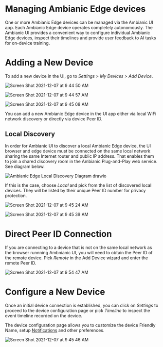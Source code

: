 # Managing Ambianic Edge devices

One or more Ambianic Edge devices can be managed via the Ambianic UI app. Each Ambianic Edge device operates completely autonomously. 
The Ambianic UI provides a convenient way to configure individual Ambianic Edge devices, inspect their timelines and provide user feedback to AI tasks for on-device training.

# Adding a New Device

To add a new device in the UI, go to _Settings > My Devices > Add Device_.

![Screen Shot 2021-12-07 at 9 44 50 AM](https://user-images.githubusercontent.com/2234901/145060941-20c2fe05-de18-4cdf-9f0e-154f59fe1dc3.png)

![Screen Shot 2021-12-07 at 9 44 57 AM](https://user-images.githubusercontent.com/2234901/145060958-4e2b5e75-fefa-41ab-a2fe-54fa1a7eca34.png)

![Screen Shot 2021-12-07 at 9 45 08 AM](https://user-images.githubusercontent.com/2234901/145060979-e3ac0e60-2377-4c5b-8c97-4d42462121eb.png)

You can add a new Ambianic Edge device in the UI app either via local WiFi network discovery or directly via device Peer ID.

## Local Discovery

In order for Ambianic UI to discover a local Ambianic Edge device, the UI browser and edge device must be connected on the same local network sharing
the same Internet router and public IP address. That enables them to join a shared discovery room in the Ambianic Plug-and-Play web service. See diagram below.

![Ambianic Edge Local Discovery Diagram drawio](https://user-images.githubusercontent.com/2234901/145060316-f1f1ab63-6a11-43a8-b079-29efe54c6555.png)

If this is the case, choose _Local_ and pick from the list of discovered local devices. They will be listed by their unique Peer ID number for privacy protection. 

![Screen Shot 2021-12-07 at 9 45 24 AM](https://user-images.githubusercontent.com/2234901/145061525-3a5eae5e-aafa-4207-a18e-7777f2fb50e6.png)

![Screen Shot 2021-12-07 at 9 45 39 AM](https://user-images.githubusercontent.com/2234901/145061540-2d4a59a8-3cf7-4222-90f8-0f54ae1a6378.png)

# Direct Peer ID Connection

If you are connecting to a device that is not on the same local network as the browser runnning Ambnianic UI, you will need to obtain the Peer ID of the remote device.
Pick _Remote_ in the Add Device wizard and enter the remote Peer ID.

![Screen Shot 2021-12-07 at 9 54 47 AM](https://user-images.githubusercontent.com/2234901/145062269-0051d18b-562d-44ea-8b93-45016bc25603.png)

# Configure a New Device

Once an initial device connection is established, you can click on _Settings_ to proceed to the device configuration page or pick _Timeline_ to inspect the event timeline recorded on the device.

The device configuration page allows you to customize the device Friendly Name, setup [Notifications](https://docs.ambianic.ai/users/notifications/) and other preferences.

![Screen Shot 2021-12-07 at 9 45 46 AM](https://user-images.githubusercontent.com/2234901/145061570-a262c30d-0a6c-4044-954b-4ad7ae3e2bd8.png)

